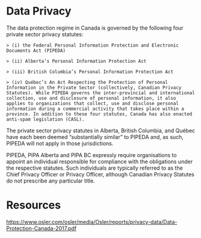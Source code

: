 # Data Privacy

The data protection regime in Canada is governed by the following four private sector privacy statutes: 

    > (i) the Federal Personal Information Protection and Electronic Documents Act (PIPEDA)
    
    > (ii) Alberta’s Personal Information Protection Act
    
    > (iii) British Columbia’s Personal Information Protection Act
    
    > (iv) Québec’s An Act Respecting the Protection of Personal Information in the Private Sector (collectively, Canadian Privacy Statutes). While PIPEDA governs the inter-provincial and international collection, use and disclosure of personal information, it also applies to organizations that collect, use and disclose personal information during a commercial activity that takes place within a province. In addition to these four statutes, Canada has also enacted anti-spam legislation (CASL).

The private sector privacy statutes in  Alberta,  British  Columbia,  and  Québec  have  each  been  deemed  “substantially similar” to PIPEDA and, as such, PIPEDA will not 
apply in those jurisdictions. 


PIPEDA, PIPA Alberta and PIPA BC expressly require organisations to  appoint an individual responsible for compliance with the obligations  under the respective statutes.  Such individuals are typically referred  to as the Chief Privacy Officer or Privacy Officer, although Canadian  Privacy Statutes do not prescribe any particular title.

# Resources

https://www.osler.com/osler/media/Osler/reports/privacy-data/Data-Protection-Canada-2017.pdf